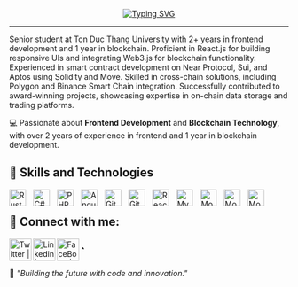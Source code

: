 <div align="center">

[![Typing SVG](https://readme-typing-svg.herokuapp.com?font=Fira+Code&pause=600&size=32&weight=600&color=00ff7f&width=435&lines=I'm+Vo+Nguyen+Phu+Qui.;Fullstack+Developer;Blockchain)](https://git.io/typing-svg)




</div>

---

Senior student at Ton Duc Thang University with 2+ years in frontend development and 1 year in blockchain. Proficient in React.js for
building responsive UIs and integrating Web3.js for blockchain functionality. Experienced in smart contract development on Near Protocol,
Sui, and Aptos using Solidity and Move. Skilled in cross-chain solutions, including Polygon and Binance Smart Chain integration. Successfully
contributed to award-winning projects, showcasing expertise in on-chain data storage and trading platforms.

💻 Passionate about **Frontend Development** and **Blockchain Technology**, with over 2 years of experience in frontend and 1 year in blockchain development.  



## 🧰 Skills and Technologies  
<img align="left" alt="Rust" width="30px" style="padding-right:10px;" src= "https://cdn.jsdelivr.net/npm/simple-icons@3.13.0/icons/rust.svg"/>
<img align="left" alt="C#" width="30px" style="padding-right:10px;" src="https://cdn.jsdelivr.net/gh/devicons/devicon/icons/csharp/csharp-original.svg" />
<img align="left" alt="PHP" width="30px" style="padding-right:10px;" src="https://cdn.jsdelivr.net/gh/devicons/devicon/icons/react/react-original.svg" />
<img align="left" alt="Angular" width="30px" style="padding-right:10px;" src="https://my-portfolio-psi-murex-66.vercel.app/_next/image?url=%2Flogo%2Forther%2Fubuntu.png&w=96&q=75" />
<img align="left" alt="Git" width="30px" style="padding-right:10px;" src="https://cdn.jsdelivr.net/gh/devicons/devicon/icons/git/git-original.svg" />
<img align="left" alt="GitHub" width="30px" style="padding-right:10px;" src="https://cdn.jsdelivr.net/gh/devicons/devicon/icons/github/github-original.svg" />
<img align="left" alt="ReactJS" width="30px" style="padding-right:10px;" src="https://my-portfolio-psi-murex-66.vercel.app/_next/image?url=%2Flogo%2Ffrontend%2Fnext.png&w=96&q=75" />
<img align="left" alt="MySQL" width="30px" style="padding-right:10px;" src="https://cdn.jsdelivr.net/gh/devicons/devicon/icons/mysql/mysql-original.svg" />
<img align="left" alt="Mongo" width="30px" style="padding-right:10px;" src="https://cdn.jsdelivr.net/gh/devicons/devicon/icons/mongodb/mongodb-original.svg" />
<img align="left" alt="Mongo" width="30px" style="padding-right:10px;" src="https://my-portfolio-psi-murex-66.vercel.app/_next/image?url=%2Flogo%2Ffrontend%2Ftailwind.png&w=96&q=75" />
<img align="left" alt="Mongo" width="30px" style="padding-right:10px;" src="https://my-portfolio-psi-murex-66.vercel.app/_next/image?url=%2Flogo%2Ffrontend%2Ftypescript.png&w=96&q=75" />
<br />

## 🤳 Connect with me:

[<img align="left" alt="Twitter | Twitter" width="40px" src="https://uxwing.com/wp-content/themes/uxwing/download/brands-and-social-media/x-social-media-round-icon.png" />][x]
[<img align="left" alt="Linkedin | LinkedIn" width="40px" src="https://img.icons8.com/?size=100&id=13930&format=png&color=000000" />][linkedin]
[<img align="left" alt="FaceBook | Facebook" width="40px" src="https://img.icons8.com/?size=100&id=118497&format=png&color=000000" />][facebook]

[x]: https://x.com/qui_vo46670
[facebook]: https://www.facebook.com/profile.php?id=100022928704167&locale=vi_VN
[linkedin]: https://www.linkedin.com/in/qui-vo-12921a293/

`
---


🌟 *"Building the future with code and innovation."*
